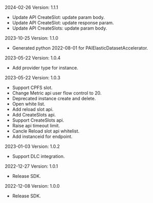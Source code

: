 2024-02-26 Version: 1.1.1
- Update API CreateSlot: update param body.
- Update API CreateSlot: update response param.
- Update API CreateSlots: update param body.


2023-10-25 Version: 1.1.0
- Generated python 2022-08-01 for PAIElasticDatasetAccelerator.

2023-05-22 Version: 1.0.4
- Add provider type for instance.

2023-05-22 Version: 1.0.3
- Support CPFS slot.
- Change Metric api user flow control to 20.
- Deprecated instance create and delete.
- Open white list.
- Add reload slot api.
- Add CreateSlots api.
- Support CreateSlots api.
- Raise api timeout limit.
- Cancle Reload slot api whitelist.
- Add instanceid for endpoint.

2023-01-03 Version: 1.0.2
- Support DLC integration.

2022-12-27 Version: 1.0.1
- Release SDK.

2022-12-08 Version: 1.0.0
- Release SDK.

